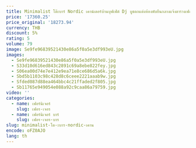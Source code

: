 ```yaml
---
title: Minimalist โต๊ะบาร์ Nordic เคาน์เตอร์บ้านบุฟเฟ่ต์ Dj บูธตกแต่งห้องพับยืนกลางแจ้งตารางเฟอร์นิเจอร์ห้องครัว Mesas Para
price: '17360.25'
price_original: '18273.94'
currency: THB
discount: 5%
rating: 5
volume: 79
image: Se9fe96839521430e86a5f0a5e3df993eU.jpg
images:
  - Se9fe96839521430e86a5f0a5e3df993eU.jpg
  - S33d10d616ed843c2891c69a8ebe822fey.jpg
  - S06ea00d74e7e412e9ea71e8ce686d5a6k.jpg
  - Sbd5b1103c98c428d8c6ceee2221aaab9w.jpg
  - Sfded087d88ea464bbc4c21ffaded2f805.jpg
  - Sb11765e949054e088a92c9caa86a79759.jpg
video: ''
categories:
  - name: เฟอร์นิเจอร์
    slug: เฟอร-เจอร
  - name: เฟอร์นิเจอร์ บาร์
    slug: เฟอร-เจอร-บาร
slug: minimalist-โต-ะบาร-nordic-เคาน
encode: oFZ0AJO
lang: th
---
```

  
